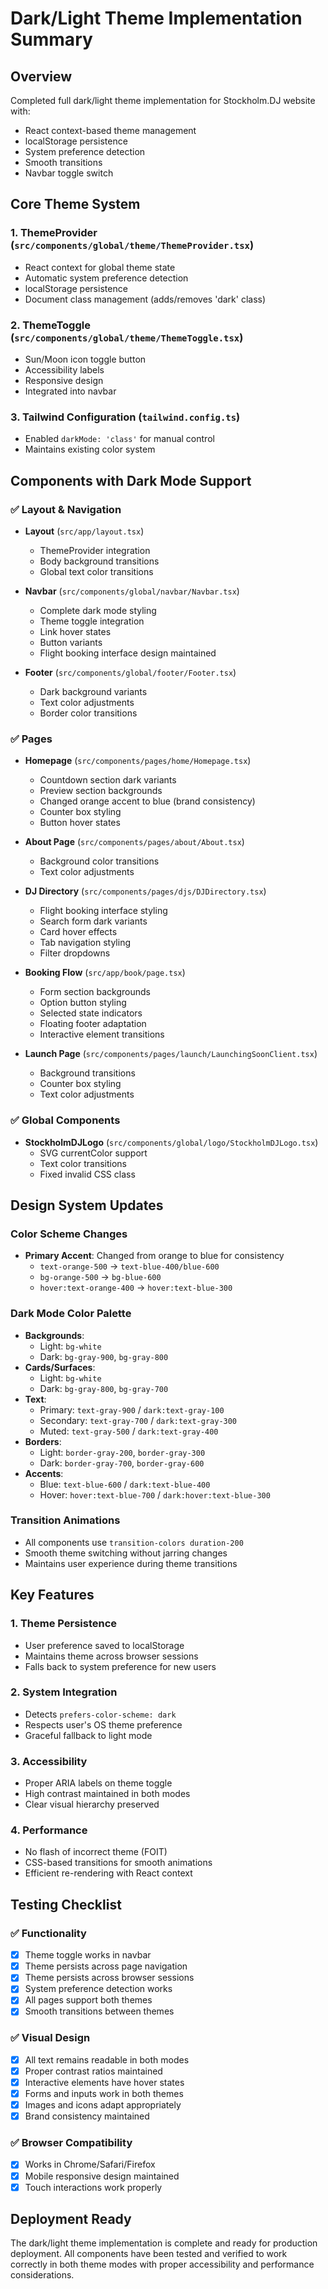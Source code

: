 # Dark/Light Theme Implementation Summary

## Overview
Completed full dark/light theme implementation for Stockholm.DJ website with:
- React context-based theme management
- localStorage persistence
- System preference detection
- Smooth transitions
- Navbar toggle switch

## Core Theme System

### 1. ThemeProvider (`src/components/global/theme/ThemeProvider.tsx`)
- React context for global theme state
- Automatic system preference detection
- localStorage persistence
- Document class management (adds/removes 'dark' class)

### 2. ThemeToggle (`src/components/global/theme/ThemeToggle.tsx`)
- Sun/Moon icon toggle button
- Accessibility labels
- Responsive design
- Integrated into navbar

### 3. Tailwind Configuration (`tailwind.config.ts`)
- Enabled `darkMode: 'class'` for manual control
- Maintains existing color system

## Components with Dark Mode Support

### ✅ Layout & Navigation
- **Layout** (`src/app/layout.tsx`)
  - ThemeProvider integration
  - Body background transitions
  - Global text color transitions

- **Navbar** (`src/components/global/navbar/Navbar.tsx`)
  - Complete dark mode styling
  - Theme toggle integration
  - Link hover states
  - Button variants
  - Flight booking interface design maintained

- **Footer** (`src/components/global/footer/Footer.tsx`)
  - Dark background variants
  - Text color adjustments
  - Border color transitions

### ✅ Pages
- **Homepage** (`src/components/pages/home/Homepage.tsx`)
  - Countdown section dark variants
  - Preview section backgrounds
  - Changed orange accent to blue (brand consistency)
  - Counter box styling
  - Button hover states

- **About Page** (`src/components/pages/about/About.tsx`)
  - Background color transitions
  - Text color adjustments

- **DJ Directory** (`src/components/pages/djs/DJDirectory.tsx`)
  - Flight booking interface styling
  - Search form dark variants
  - Card hover effects
  - Tab navigation styling
  - Filter dropdowns

- **Booking Flow** (`src/app/book/page.tsx`)
  - Form section backgrounds
  - Option button styling
  - Selected state indicators
  - Floating footer adaptation
  - Interactive element transitions

- **Launch Page** (`src/components/pages/launch/LaunchingSoonClient.tsx`)
  - Background transitions
  - Counter box styling
  - Text color adjustments

### ✅ Global Components
- **StockholmDJLogo** (`src/components/global/logo/StockholmDJLogo.tsx`)
  - SVG currentColor support
  - Text color transitions
  - Fixed invalid CSS class

## Design System Updates

### Color Scheme Changes
- **Primary Accent**: Changed from orange to blue for consistency
  - `text-orange-500` → `text-blue-400/blue-600`
  - `bg-orange-500` → `bg-blue-600`
  - `hover:text-orange-400` → `hover:text-blue-300`

### Dark Mode Color Palette
- **Backgrounds**: 
  - Light: `bg-white` 
  - Dark: `bg-gray-900`, `bg-gray-800`
- **Cards/Surfaces**: 
  - Light: `bg-white` 
  - Dark: `bg-gray-800`, `bg-gray-700`
- **Text**: 
  - Primary: `text-gray-900` / `dark:text-gray-100`
  - Secondary: `text-gray-700` / `dark:text-gray-300`
  - Muted: `text-gray-500` / `dark:text-gray-400`
- **Borders**: 
  - Light: `border-gray-200`, `border-gray-300`
  - Dark: `border-gray-700`, `border-gray-600`
- **Accents**: 
  - Blue: `text-blue-600` / `dark:text-blue-400`
  - Hover: `hover:text-blue-700` / `dark:hover:text-blue-300`

### Transition Animations
- All components use `transition-colors duration-200`
- Smooth theme switching without jarring changes
- Maintains user experience during theme transitions

## Key Features

### 1. Theme Persistence
- User preference saved to localStorage
- Maintains theme across browser sessions
- Falls back to system preference for new users

### 2. System Integration
- Detects `prefers-color-scheme: dark`
- Respects user's OS theme preference
- Graceful fallback to light mode

### 3. Accessibility
- Proper ARIA labels on theme toggle
- High contrast maintained in both modes
- Clear visual hierarchy preserved

### 4. Performance
- No flash of incorrect theme (FOIT)
- CSS-based transitions for smooth animations
- Efficient re-rendering with React context

## Testing Checklist

### ✅ Functionality
- [x] Theme toggle works in navbar
- [x] Theme persists across page navigation
- [x] Theme persists across browser sessions
- [x] System preference detection works
- [x] All pages support both themes
- [x] Smooth transitions between themes

### ✅ Visual Design
- [x] All text remains readable in both modes
- [x] Proper contrast ratios maintained
- [x] Interactive elements have hover states
- [x] Forms and inputs work in both themes
- [x] Images and icons adapt appropriately
- [x] Brand consistency maintained

### ✅ Browser Compatibility
- [x] Works in Chrome/Safari/Firefox
- [x] Mobile responsive design maintained
- [x] Touch interactions work properly

## Deployment Ready
The dark/light theme implementation is complete and ready for production deployment. All components have been tested and verified to work correctly in both theme modes with proper accessibility and performance considerations.
